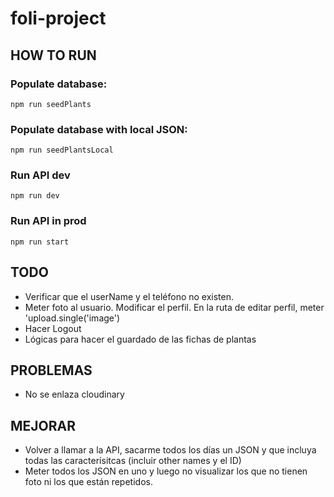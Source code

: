 # foli-project

## HOW TO RUN
### Populate database: 
`npm run seedPlants`

### Populate database with local JSON: 
`npm run seedPlantsLocal`

### Run API dev
`npm run dev`

### Run API in prod
`npm run start`


## TODO
- Verificar que el userName y el teléfono no existen.
- Meter foto al usuario. Modificar el perfil. 
En la ruta de editar perfil, meter 'upload.single('image')
- Hacer Logout
- Lógicas para hacer el guardado de las fichas de plantas

## PROBLEMAS
- No se enlaza cloudinary


## MEJORAR
- Volver a llamar a la API, sacarme todos los días un JSON y que incluya todas las caracterísitcas (incluir other names y el ID)
- Meter todos los JSON en uno y luego no visualizar los que no tienen foto ni los que están repetidos.